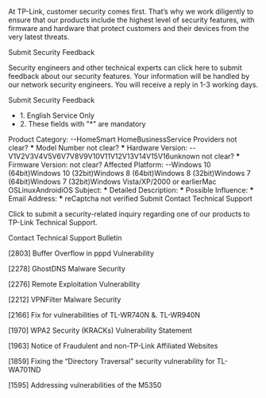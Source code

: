 At TP-Link, customer security comes first. That’s why we work diligently to ensure that our products include the highest level of security features, with firmware and hardware that protect customers and their devices from the very latest threats.

Submit Security Feedback

Security engineers and other technical experts can click here to submit feedback about our security features. Your information will be handled by our network security engineers. You will receive a reply in 1-3 working days.

Submit Security Feedback

*   1\. English Service Only
*   2\. These fields with "\*" are mandatory

Product Category: --HomeSmart HomeBusinessService Providers not clear? **\*** Model Number not clear? **\*** Hardware Version: --V1V2V3V4V5V6V7V8V9V10V11V12V13V14V15V16unknown not clear? **\*** Firmware Version: not clear? Affected Platform: --Windows 10 (64bit)Windows 10 (32bit)Windows 8 (64bit)Windows 8 (32bit)Windows 7 (64bit)Windows 7 (32bit)Windows Vista/XP/2000 or earlierMac OSLinuxAndroidiOS Subject: **\*** Detailed Description: **\*** Possible Influence: **\*** Email Address: **\*** reCaptcha not verified Submit Contact Technical Support

Click to submit a security-related inquiry regarding one of our products to TP-Link Technical Support.

Contact Technical Support Bulletin

\[2803\] Buffer Overflow in pppd Vulnerability

\[2278\] GhostDNS Malware Security

\[2276\] Remote Exploitation Vulnerability

\[2212\] VPNFilter Malware Security

\[2166\] Fix for vulnerabilities of TL-WR740N &. TL-WR940N

\[1970\] WPA2 Security (KRACKs) Vulnerability Statement

\[1963\] Notice of Fraudulent and non-TP-Link Affiliated Websites

\[1859\] Fixing the “Directory Traversal” security vulnerability for TL-WA701ND

\[1595\] Addressing vulnerabilities of the M5350
